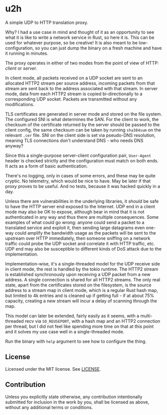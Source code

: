 # u2h

A simple UDP to HTTP translation proxy.

Why? I had a use case in mind and thought of it as an opportunity to see what
it is like to write a network service in Rust, so here it is. This can be used
for whatever purpose, so be creative! It is also meant to be low-configuration,
so you can just dump the binary on a fresh machine and have it running in
minutes.

The proxy operates in either of two modes from the point of view of HTTP:
*client* or *server*.

In client mode, all packets received on a UDP socket are sent to an allocated
HTTP2 stream per source address, incoming packets from that stream are sent
back to the address associated with that stream. In server mode, data from
each HTTP2 stream is copied bi-directionally to a corresponding UDP socket.
Packets are transmitted without any modifications.

TLS certificates are generated in server mode and stored on the file system.
The configured SNI is what determines the SAN. For the client to work, the
checksum of the certificate returned by the server should be passed to the
client config, the same checksum can be taken by running `sha384sum` on the
relevant `.cer` file. SNI on the client side is set via pseudo-DNS resolution,
meaning TLS connections don't understand DNS - who needs DNS anyway?

Since this a single-purpose server-client configuration pair, `User-Agent`
header is checked strictly and the configuration must match on both ends.
It acts as a form of basic authentication.

There's no logging, only in cases of some errors, and these may be quite
cryptic. No telemetry, which would be nice to have. May be later if that proxy
proves to be useful. And no tests, because it was hacked quickly in a day.

Unless there are vulnerabilities in the underlying libraries, it *should*
be safe to have the HTTP server end exposed to the Internet. UDP end in a
client mode may also be OK to expose, although bear in mind that it is
not authenticated in any way and thus there are multiple consequences. Some
examples of what could go wrong: anyone could send a packet to a translated
service and exploit it, then sending large datagrams even one-way could amplify
the bandwidth usage as the packets will be sent to the upstream over HTTP
immediately, then someone sniffing on a network traffic could probe the UDP
socket and correlate it with HTTP traffic, etc. UDP end may also be susceptible
to different kinds of DoS attack due to the implementation.

Implementation-wise, it's a single-threaded model for the UDP receive side in
client mode, the rest is handled by the tokio runtime. The HTTP2 stream is
established synchronously upon receiving a UDP packet from a new address. A
single connection is shared for all HTTP2 streams. The only real state, apart
from the certificates stored on the filesystem, is the source address to a
stream map in client mode, which is a regular Rust hash map, but limited to 4k
entries and is cleaned up if getting full - if at about 75% capacity, creating
a new stream will incur a delay of scanning through the map.

This model can later be extended, fairly easily as it seems, with a
multi-threaded recv via `SO_REUSEPORT`, with a hash map and an HTTP2 connection
per thread, but I did not feel like spending more time on that at this point
and it solves my use case well in a single-threaded mode.

Run the binary with `help` argument to see how to configure the thing.

## License

Licensed under the MIT license. See [LICENSE](LICENSE).

## Contribution

Unless you explicitly state otherwise, any contribution intentionally submitted
for inclusion in the work by you, shall be licensed as above, without any
additional terms or conditions.
